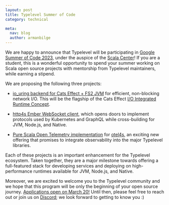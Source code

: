 ```yaml
---
layout: post
title: Typelevel Summer of Code
category: technical

meta:
  nav: blog
  author: armanbilge
---
```


We are happy to announce that Typelevel will be participating in [Google Summer of Code 2023][GSoC], under the auspice of the [Scala Center]! If you are a student, this is a wonderful opportunity to spend your summer working on Scala open source projects with mentorship from Typelevel maintainers, while earning a stipend.

We are proposing the following three projects:

- [io_uring backend for Cats Effect + FS2 JVM][io_uring] for efficient, non-blocking network I/O. This will be the flagship of the Cats Effect [I/O Integrated Runtime Concept][io-integrated].

- [http4s Ember WebSocket client][websocket], which opens doors to implement protocols used by Kubernetes and GraphQL while cross-building for JVM, Node.js, and Native.

- [Pure Scala Open Telemetry implementation][telemetry] for [otel4s], an exciting new offering that promises to integrate observability into the major Typelevel libraries.

Each of these projects is an important enhancement for the Typelevel ecosystem. Taken together, they are a major milestone towards offering a full-featured stack for developing services and deploying on high-performance runtimes available for JVM, Node.js, and Native.

Moreover, we are excited to welcome you to the Typelevel community and we hope that this program will be only the beginning of your open source journey. [Applications open on March 20!][apply] Until then, please feel free to reach out or join us on [Discord]; we look forward to getting to know you :)

[Scala Center]: https://scala.epfl.ch/
[GSoC]: https://summerofcode.withgoogle.com/
[io_uring]: https://github.com/scalacenter/GoogleSummerOfCode#io_uring-backend-for-cats-effect--fs2-jvm
[io-integrated]: https://github.com/typelevel/cats-effect/discussions/3070
[websocket]: https://github.com/scalacenter/GoogleSummerOfCode#http4s-ember-websocket-client
[Ember]: https://http4s.org/v0.23/docs/integrations.html#ember
[telemetry]: https://github.com/scalacenter/GoogleSummerOfCode#pure-scala-open-telemetry-implementation
[otel4s]: https://typelevel.org/otel4s/
[apply]: https://summerofcode.withgoogle.com/get-started
[Discord]: https://discord.gg/XF3CXcMzqD
